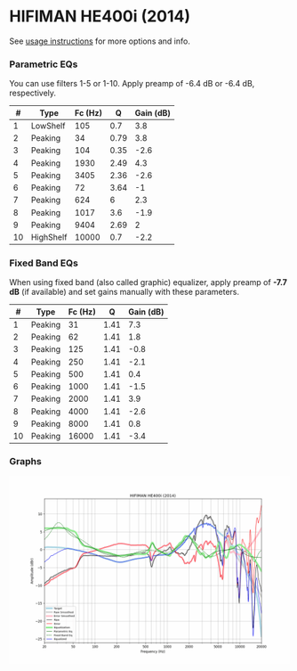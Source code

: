 # HIFIMAN HE400i (2014)
See [usage instructions](https://github.com/jaakkopasanen/AutoEq#usage) for more options and info.

### Parametric EQs
You can use filters 1-5 or 1-10. Apply preamp of -6.4 dB or -6.4 dB, respectively.

|   # | Type      |   Fc (Hz) |    Q |   Gain (dB) |
|-----|-----------|-----------|------|-------------|
|   1 | LowShelf  |       105 | 0.7  |         3.8 |
|   2 | Peaking   |        34 | 0.79 |         3.8 |
|   3 | Peaking   |       104 | 0.35 |        -2.6 |
|   4 | Peaking   |      1930 | 2.49 |         4.3 |
|   5 | Peaking   |      3405 | 2.36 |        -2.6 |
|   6 | Peaking   |        72 | 3.64 |        -1   |
|   7 | Peaking   |       624 | 6    |         2.3 |
|   8 | Peaking   |      1017 | 3.6  |        -1.9 |
|   9 | Peaking   |      9404 | 2.69 |         2   |
|  10 | HighShelf |     10000 | 0.7  |        -2.2 |

### Fixed Band EQs
When using fixed band (also called graphic) equalizer, apply preamp of **-7.7 dB** (if available) and set gains manually with these parameters.

|   # | Type    |   Fc (Hz) |    Q |   Gain (dB) |
|-----|---------|-----------|------|-------------|
|   1 | Peaking |        31 | 1.41 |         7.3 |
|   2 | Peaking |        62 | 1.41 |         1.8 |
|   3 | Peaking |       125 | 1.41 |        -0.8 |
|   4 | Peaking |       250 | 1.41 |        -2.1 |
|   5 | Peaking |       500 | 1.41 |         0.4 |
|   6 | Peaking |      1000 | 1.41 |        -1.5 |
|   7 | Peaking |      2000 | 1.41 |         3.9 |
|   8 | Peaking |      4000 | 1.41 |        -2.6 |
|   9 | Peaking |      8000 | 1.41 |         0.8 |
|  10 | Peaking |     16000 | 1.41 |        -3.4 |

### Graphs
![](./HIFIMAN%20HE400i%20(2014).png)
